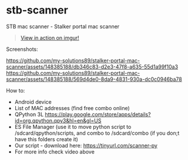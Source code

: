 # stb-scanner
STB mac scanner - Stalker portal mac scanner
<blockquote class="imgur-embed-pub" lang="en" data-id="a/dGLr8Mt"  ><a href="//imgur.com/a/dGLr8Mt">View in action on imgur!</a></blockquote>
Screenshots:

https://github.com/my-solutions89/stalker-portal-mac-scanner/assets/148385188/db346c83-d2e3-47f8-a635-55d1a99f10a3
https://github.com/my-solutions89/stalker-portal-mac-scanner/assets/148385188/569d4de0-8da9-4831-930a-dc0c0946ba78



How to:
- Android device
- List of MAC addresses (find free combo online)
- QPython 3L https://play.google.com/store/apps/details?id=org.qpython.qpy3&hl=en&gl=US
- ES File Manager (use it to move python script to /sdcard/qpython/scripts, and combo to /sdcard/combo (if you don;t have this folders create it)
- Our script - download here: https://tinyurl.com/scanner-py
- For more info check video above
